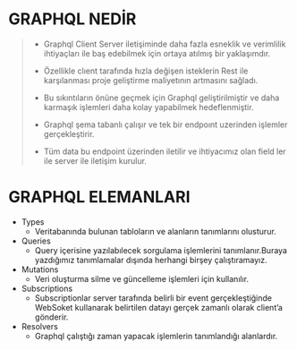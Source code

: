# GRAPHQL NEDİR

> - Graphql Client Server iletişiminde daha fazla esneklik ve verimlilik ihtiyaçları ile baş edebilmek için ortaya atılmış bir yaklaşımdır.
>
> - Özellikle clıent tarafında hızla değişen isteklerin Rest ile karşılanması proje geliştirme maliyetının artmasını sağladı.
>
> - Bu sıkıntıların önüne geçmek için Graphql geliştirilmiştir ve daha karmaşık işlemleri daha kolay yapabilmek hedeflenmiştir.
>
> - Graphql şema tabanlı çalışır ve tek bir endpoınt uzerinden işlemler gerçekleştirir.
>
> - Tüm data bu endpoint üzerinden iletilir ve ihtiyacımız olan field ler ile server ile iletişim kurulur.

# GRAPHQL ELEMANLARI

- Types
  - Veritabanında bulunan tabloların ve alanların tanımlarını olusturur.
- Queries
  - Query içerisine yazılabılecek sorgulama işlemlerini tanımlanır.Buraya yazdığımız tanımlamalar dışında herhangi birşey çalıştıramayız.
- Mutations
  - Veri oluşturma silme ve güncelleme işlemleri için kullanılır.
- Subscriptions
  - Subscriptionlar server tarafında belirli bir event gerçekleştiğinde WebSoket kullanarak belirtilen datayı gerçek zamanlı olarak client’a gönderir.
- Resolvers
  - Graphql çalıştığı zaman yapacak işlemlerin tanımlandığı alanlardır.
